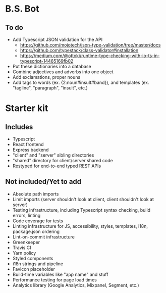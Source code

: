 # B.S. Bot

## To do

- Add Typescript JSON validation for the API
  - https://github.com/mojotech/json-type-validation/tree/master/docs
  - https://github.com/typestack/class-validator#installation
  - https://medium.com/@ottoki/runtime-type-checking-with-io-ts-in-typescript-14465169fb02
- Put these dictionaries into a database
- Combine adjectives and adverbs into one object
- Add exclamations, proper nouns
- Add tags to words (ex. {2:noun#insult#band}), and templates (ex. "tagline", "paragraph", "insult", etc.)

# Starter kit

## Includes

- Typescript
- React frontend
- Express backend
- "client" and "server" sibling directories
- "shared" directory for client/server shared code
- Restyped for end-to-end typed REST APIs

## Not included/Yet to add

- Absolute path imports
- Limit imports (server shouldn't look at client, client shouldn't look at server)
- Testing infrastructure, including Typescript syntax checking, build errors, linting
- Code coverage for tests
- Linting infrastructure for JS, accessibility, styles, templates, i18n, package.json ordering
- Lint-on-commit infrastructure
- Greenkeeper
- Travis CI
- Yarn policy
- Styled components
- i18n strings and pipeline
- Favicon placeholder
- Build-time variables like "app name" and stuff
- Performance testing for page load times
- Analytics library (Google Analytics, Mixpanel, Segment, etc.)
